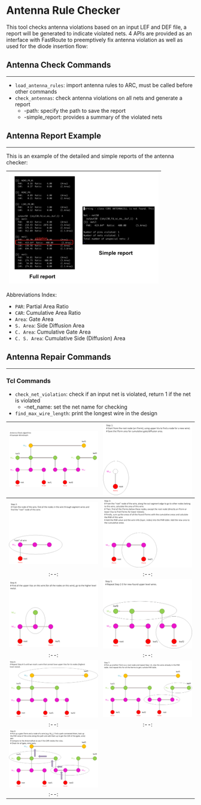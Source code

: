 # Antenna Rule Checker

This tool checks antenna violations based on an input LEF and DEF file, a report
will be generated to indicate violated nets. 4 APIs are provided as an interface with FastRoute to preemptively fix antenna violation as well as used for the diode insertion flow:

## Antenna Check Commands

---

 - `load_antenna_rules`: import antenna rules to ARC, must be called before other commands
 - `check_antennas`: check antenna violations on all nets and generate a report
   - -path: specify the path to save the report
   - -simple_report: provides a summary of the violated nets 

## Antenna Report Example
---

This is an example of the detailed and simple reports of the antenna checker:

| <img src="./doc/images/ant_report_print.png" width=400px> |  
|:--:|

Abbreviations Index:
  - `PAR`: Partial Area Ratio
  - `CAR`: Cumulative Area Ratio
  - `Area`: Gate Area
  - `S. Area`: Side Diffusion Area
  - `C. Area`: Cumulative Gate Area
  - `C. S. Area`: Cumulative Side (Diffusion) Area

## Antenna Repair Commands

---

### Tcl Commands

 - `check_net_violation`: check if an input net is violated, return 1 if the net is violated
   - -net_name: set the net name for checking
 - `find_max_wire_length`: print the longest wire in the design


| <img src="./doc/images/example_ant.png" width=400px> | <img src="./doc/images/step1.png" width=400px> | 
|:--:|:--:|
| <img src="./doc/images/step2.png" width=400px> | <img src="./doc/images/step3.png" width=400px> | 
|:--:|:--:|
| <img src="./doc/images/step4.png" width=400px> | <img src="./doc/images/step5.png" width=400px> | 
|:--:|:--:|
| <img src="./doc/images/step6.png" width=400px> | <img src="./doc/images/step7.png" width=400px> | 
|:--:|:--:|
| <img src="./doc/images/step8.png" width=400px> |  
|:--:|
